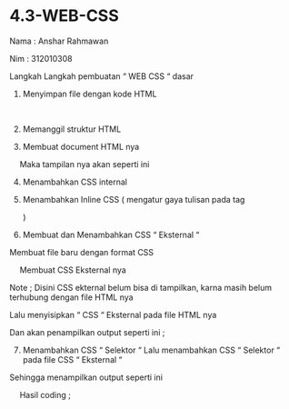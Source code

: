 # 4.3-WEB-CSS

Nama 		: Anshar Rahmawan

Nim 		: 312010308


Langkah Langkah pembuatan “ WEB CSS “ dasar 

1.	Menyimpan file dengan kode HTML

 
 

2.	Memanggil struktur HTML

 

3.	Membuat document HTML nya

 

 
Maka tampilan nya akan seperti ini

 

4.	Menambahkan CSS internal

 

 

5.	Menambahkan Inline CSS ( mengatur gaya tulisan pada tag <p> )

 

 

6.	Membuat dan Menambahkan CSS “ Eksternal “

Membuat file baru dengan format CSS

 

 
Membuat CSS Eksternal nya 

 
Note ;
Disini CSS ekternal belum bisa di tampilkan, karna masih belum terhubung dengan file HTML nya

Lalu menyisipkan “ CSS “ Eksternal pada file HTML  nya 

 

Dan akan penampilkan output seperti ini ;

 

 
7.	Menambahkan CSS “ Selektor “
Lalu menambahkan CSS “ Selektor “ pada file CSS “ Eksternal “

 

Sehingga menampilkan output seperti ini

 




 
Hasil coding ;

 

 

 



















